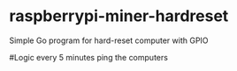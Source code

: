 # raspberrypi-miner-hardreset
Simple Go program for hard-reset computer with GPIO






#Logic
every 5 minutes ping the computers
